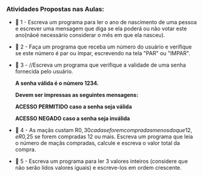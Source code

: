 ### Atividades Propostas nas Aulas:

- 📌 1 - Escreva um programa para ler o ano de nascimento de uma pessoa e escrever uma mensagem que diga se ela poderá ou não votar este ano(nãoé necessário considerar o mês em que ela nasceu).
> 


- 📌 2 - Faça um programa que receba um número do usuário e verifique se este número é par ou ímpar, escrevendo na tela "PAR" ou "IMPAR".
> 


- 📌 3 - //Escreva um programa que verifique a validade de uma senha fornecida pelo usuário.


    **A senha válida é o número 1234.**

    **Devem ser impressas as seguintes mensagens:**

    **ACESSO PERMITIDO caso a senha seja válida**

    **ACESSO NEGADO caso a senha seja inválida**
> 


- 📌 4 - As maçãs custam R$0,30 cada se forem compradas menos do que 12, e R$0,25 se forem compradas 12 ou mais. Escreva um programa que leia o número de maçãs compradas, calcule e escreva o valor total da compra.

- 📌 5 - Escreva um programa para ler 3 valores inteiros (considere que não serão lidos valores iguais) e escreve-los em ordem crescente.
